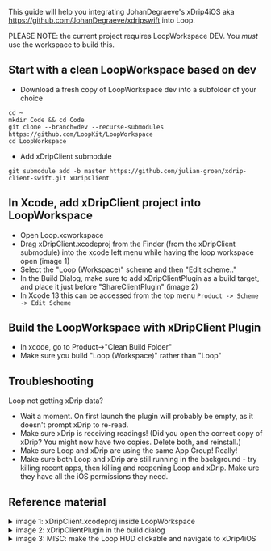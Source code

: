 This guide will help you integrating JohanDegraeve's xDrip4iOS aka https://github.com/JohanDegraeve/xdripswift into Loop.

PLEASE NOTE: the current project requires LoopWorkspace DEV. You *must* use the workspace to build this.

## Start with a clean LoopWorkspace based on dev

* Download a fresh copy of LoopWorkspace dev into a subfolder of your choice
```
cd ~
mkdir Code && cd Code
git clone --branch=dev --recurse-submodules https://github.com/LoopKit/LoopWorkspace
cd LoopWorkspace
```

* Add xDripClient submodule
```
git submodule add -b master https://github.com/julian-groen/xdrip-client-swift.git xDripClient
```

## In Xcode, add xDripClient project into LoopWorkspace
* Open Loop.xcworkspace
* Drag xDripClient.xcodeproj from the Finder (from the xDripClient submodule) into the xcode left menu while having the loop workspace open (image 1)
* Select the "Loop (Workspace)" scheme and then "Edit scheme.."
* In the Build Dialog, make sure to add xDripClientPlugin as a build target, and place it just before "ShareClientPlugin" (image 2)
* In Xcode 13 this can be accessed from the top menu `Product -> Scheme -> Edit Scheme`

## Build the LoopWorkspace with xDripClient Plugin
* In xcode, go to Product->"Clean Build Folder"
* Make sure you build "Loop (Workspace)" rather than "Loop"

## Troubleshooting
Loop not getting xDrip data?
* Wait a moment. On first launch the plugin will probably be empty, as it doesn't prompt xDrip to re-read.
* Make sure xDrip is receiving readings! (Did you open the correct copy of xDrip? You might now have two copies. Delete both, and reinstall.)
* Make sure Loop and xDrip are using the same App Group! Really!
* Make sure both Loop and xDrip are still running in the background - try killing recent apps, then killing and reopening Loop and xDrip. Make ure they have all the iOS permissions they need.

## Reference material

<details>
<summary>image 1: xDripClient.xcodeproj inside LoopWorkspace</summary>

  ![Schermafbeelding 2022-03-15 om 20 42 54](https://user-images.githubusercontent.com/55219001/158459048-e0fd4d82-780c-4452-851d-4d48a3e15594.png)

</details>

<details>
<summary>image 2: xDripClientPlugin in the build dialog</summary>

  ![Schermafbeelding 2022-03-15 om 20 43 16](https://user-images.githubusercontent.com/55219001/158459062-1e267e3f-33cb-431b-874c-688555a7a099.png)

</details>

<details>
<summary>image 3: MISC: make the Loop HUD clickable and navigate to xDrip4iOS</summary>

  ![Schermafbeelding 2022-03-15 om 20 38 37](https://user-images.githubusercontent.com/55219001/158460127-6f55a457-fcb4-4dbd-ba55-8c744b66782a.png)

</details>
